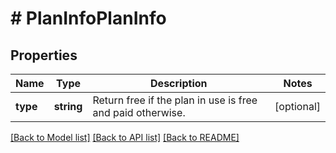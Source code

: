 # # PlanInfoPlanInfo

## Properties

Name | Type | Description | Notes
------------ | ------------- | ------------- | -------------
**type** | **string** | Return free if the plan in use is free and paid otherwise. | [optional] 

[[Back to Model list]](../../README.md#documentation-for-models) [[Back to API list]](../../README.md#documentation-for-api-endpoints) [[Back to README]](../../README.md)


